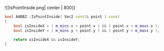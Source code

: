
![[IsPointInside.png| center | 800]]


```cpp
bool AABB2::IsPointInside( Vec2 const& point ) const
{
	bool isInsideX = ( m_mins.x < point.x ) && ( point.x < m_maxs.x );
	bool isInsideY = ( m_mins.y < point.y ) && ( point.y < m_maxs.y );

	return isInsideX && isInsideY;
}	
```